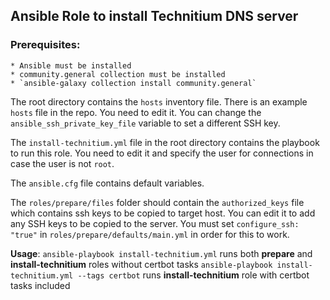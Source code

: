 ## Ansible Role to install Technitium DNS server

### Prerequisites: 
    * Ansible must be installed
    * community.general collection must be installed
    * `ansible-galaxy collection install community.general`

The root directory contains the `hosts` inventory file. There is an example `hosts` file in the repo. You need to edit it. You can change the `ansible_ssh_private_key_file` variable to set a different SSH key.

The `install-technitium.yml` file in the root directory contains the playbook to run this role. You need to edit it and specify the user for connections in case the user is not `root`.

The `ansible.cfg` file contains default variables.

The `roles/prepare/files` folder should contain the `authorized_keys` file which contains ssh keys to be copied to target host. You can edit it to add any SSH keys to be copied to the server. You must set `configure_ssh: "true"` in `roles/prepare/defaults/main.yml` in order for this to work. 

**Usage**: `ansible-playbook install-technitium.yml` runs both **prepare** and **install-technitium** roles without certbot tasks
           `ansible-playbook install-technitium.yml --tags certbot` runs **install-technitium** role with certbot tasks included